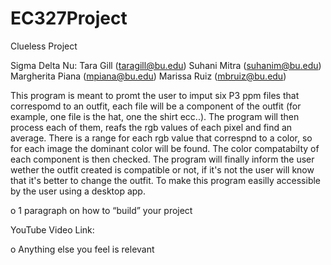 # EC327Project
Clueless Project

Sigma Delta Nu:
  Tara Gill (taragill@bu.edu)
  Suhani Mitra (suhanim@bu.edu)
  Margherita Piana (mpiana@bu.edu)
  Marissa Ruiz (mbruiz@bu.edu)

This program is meant to promt the user to imput six P3 ppm files that correspomd to an outfit, each file will be a component of the outfit (for example, one file is the hat, one the shirt ecc..). The program will then process each of them, reafs the rgb values of each pixel and find an average. There is a range for each rgb value that correspnd to a color, so for each image the dominant color will be found. The color compatabilty of each component is then checked. The program will finally inform the user wether the outfit created is compatible or not, if it's not the user will know that it's better to change the outfit. To make this program easilly accessible by the user using a desktop app.
 
o 1 paragraph on how to “build” your project

YouTube Video Link: 

o Anything else you feel is relevant 
